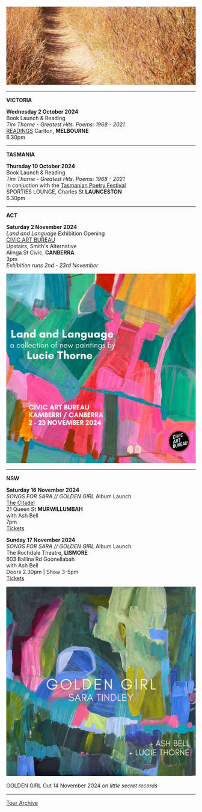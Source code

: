 ![](data/image/news/tourbanner2.jpg)
 
* * * * *

**VICTORIA**

**Wednesday 2 October 2024**\
Book Launch & Reading\
*Tim Thorne - Greatest Hits. Poems: 1968 - 2021*   
[READINGS](https://www.readings.com.au/events/poetry-launch-tim-thorne-greatest-hits) Carlton, **MELBOURNE**\
6.30pm

* * * * *

**TASMANIA**

**Thursday 10 October 2024**\
Book Launch & Reading\
*Tim Thorne - Greatest Hits. Poems: 1968 - 2021*   
in conjuction with the [Tasmanian Poetry Festival](https://www.trybooking.com/events/landing/1263464) \
SPORTIES LOUNGE, Charles St **LAUNCESTON**\
6.30pm  

* * * * *

**ACT**

**Saturday 2 November 2024**\
*Land and Language* Exhibition Opening\
[CIVIC ART BUREAU](https://www.civicartbureau.com/) \
Upstairs, Smith's Alternative\
Alinga St Civic, **CANBERRA**\
3pm\
*Exhibition runs 2nd - 23rd November* 

![](data/image/news/LTLAL.jpeg)

* * * * *

**NSW**

**Saturday 16 November 2024**\
*SONGS FOR SARA // GOLDEN GIRL* Album Launch\
[The Citadel](https://thecitadel.com.au/)\
21 Queen St **MURWILLUMBAH**\
with Ash Bell\
7pm\
[Tickets](https://events.humanitix.com/ash-bell-and-lucie-thorne) 

**Sunday 17 November 2024**\
*SONGS FOR SARA // GOLDEN GIRL* Album Launch\
The Rochdale Theatre, **LISMORE**\
603 Ballina Rd Goonellabah\
with Ash Bell\
Doors 2.30pm | Show 3-5pm\
[Tickets](https://www.trybooking.com/events/landing/1298296) 

![](data/image/news/GGCover.jpeg)

GOLDEN GIRL Out 14 November 2024 on *little secret records*

* * * * *

[Tour Archive](tour/archive)
